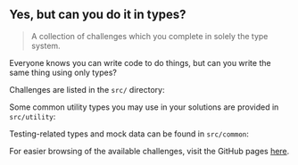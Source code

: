 ## Yes, but can you do it in types?

> A collection of challenges which you complete in solely the type system.

Everyone knows you can write code to do things, but can you write the same thing using only types?

Challenges are listed in the `src/` directory:

<!--CHALLENGES-->

Some common utility types you may use in your solutions are provided in `src/utility`:

<!--UTILITIES-->

Testing-related types and mock data can be found in `src/common`:

<!--COMMON-->

For easier browsing of the available challenges, visit the GitHub pages [here](https://kelsny.github.io/butcanyoudoitintypes/).
